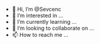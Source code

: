 - 👋 Hi, I’m @Sevcenc
- 👀 I’m interested in ...
- 🌱 I’m currently learning ...
- 💞️ I’m looking to collaborate on ...
- 📫 How to reach me ...

<!---
Sevcenc/Sevcenc is a ✨ special ✨ repository because its `README.md` (this file) appears on your GitHub profile.
You can click the Preview link to take a look at your changes.
--->
